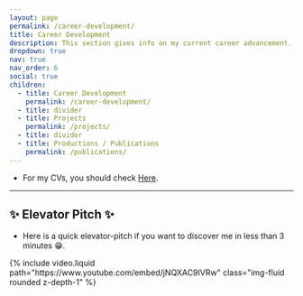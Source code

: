 ```yaml
---
layout: page
permalink: /career-development/
title: Career Development
description: This section gives info on my current career advancement.
dropdown: true
nav: true
nav_order: 6
social: true
children:
  - title: Career Development
    permalink: /career-development/
  - title: divider
  - title: Projects
    permalink: /projects/
  - title: divider
  - title: Productions / Publications
    permalink: /publications/
---
```


- For my CVs, you should check [Here](https://yanrabe.github.io/cv/).

---

## ✨ Elevator Pitch ✨
- Here is a quick elevator-pitch if you want to discover me in less than 3 minutes 😁.

<div class="row mt-3">
    <div class="col-sm mt-3 mt-md-0">
        {% include video.liquid path="https://www.youtube.com/embed/jNQXAC9IVRw" class="img-fluid rounded z-depth-1" %}
    </div>
</div>